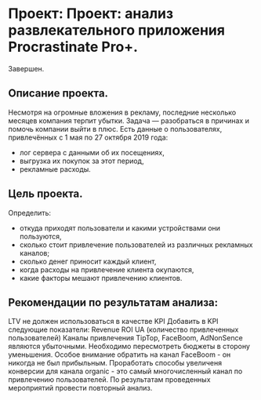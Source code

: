# Проект: Проект: анализ развлекательного приложения Procrastinate Pro+.

Завершен.

## Описание проекта.

Несмотря на огромные вложения в рекламу, последние несколько месяцев компания терпит убытки. Задача — разобраться в причинах и помочь компании выйти в плюс. Есть данные о пользователях, привлечённых с 1 мая по 27 октября 2019 года:

- лог сервера с данными об их посещениях,
- выгрузка их покупок за этот период,
- рекламные расходы.

## Цель проекта.
Определить:
- откуда приходят пользователи и какими устройствами они пользуются,
- сколько стоит привлечение пользователей из различных рекламных каналов;
- сколько денег приносит каждый клиент,
- когда расходы на привлечение клиента окупаются,
- какие факторы мешают привлечению клиентов.

## Рекомендации по результатам анализа:

LTV не должен использоваться в качестве KPI
Добавить в KPI следующие показатели:
Revenue
ROI
UA (количество привлеченных пользователей)
Каналы привлечения TipTop, FaceBoom, AdNonSence являются убыточными. Необходимо пересмотреть бюджеты в сторону уменьшения.
Особое внимание обратить на канал FaceBoom - он никогда не был прибыльным.
Проработать способы увеличеня конверсии для канала organic - это самый многочисленный канал по привлечению пользователей.
По результатам проведенных мероприятий провести повторный анализ.
